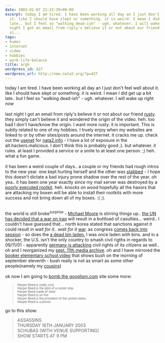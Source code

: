 ```yaml
---
date: 2003-01-07 22:22:39+00:00
excerpt: today I am tired. I have been working all day an I just don't feel well about
  it. like I should have slept or something. it is weird. I mean I did get up a bit
  late.. but I feel so "walking dead-ish" - ugh. whatever. I will wake up right *now*last
  night I got an email from riply's believe it or not about our friend rusty. they
  si...
tags:
- humor
- internet
- video
- hobbies
- work-life-balance
title: argh
wordpress_id: 427
wordpress_url: http://new.nata2.org/?p=427
---
```


today I am tired. I have been working all day an I just don't feel well about it. like I should have slept or something. it is weird. I mean I did get up a bit late.. but I feel so "walking dead-ish" - ugh. whatever. I will wake up right *now*<br/><br/>last night I got an email from riply's believe it or not about our friend <a href="https://web.archive.org/web/20030814003134/http://www.nata2.info//humor/movies/rusty.mpeg">rusty</a>. they simply can't believe it and wondered the origin of the video. heh. too bad I don't have/know the origin. I want more rusty. it is important. This is subtly related to one of my hobbies. I truely enjoy when my websites are linked to or by other sites/posts around the internet. it cracks me up. check out the <a href="http://groups.google.com/groups?q=nata2.info&ie=ISO-8859-1&hl=en&btnG=Google+Search">usenet</a> for <a href="https://web.archive.org/web/20030814003134/http://www.nata2.info/">nata2.info</a> - I have a lot of exposure in the alt.hackers.malicious. I don't think this is probably good ;). but whatever. it rules. at least I provided a service or a smile to at least one person. ;) heh. what a fun game. <br/><br/>it has been a weird couple of days.. a couple or my friends had rough intros to the new year. one kept hurting herself and the other was <a href="http://thom.watership.org/tools/archives/00000031.html">stabbed</a> - I hope this doesn't dictate a bad injury prone shadow over the rest of the year. oh yea.. it has been one year exactly since my mail server was destroyed by a <a href="http://www.nata2.org/?mode=archive#167">poorly executed rootkit</a>. heh. *knocks on wood* hopefully all the haxors that are attacking my boxen will be able to install their rootkits with more success and not bring down all of my boxes. :( ;). <br/><br/>

the world is still broke<sup>surprise</sup> - <a href="http://www.independent.co.uk/story.jsp?story=366725">Michael Moore</a> is stirring things up.. <a href="http://reuters.com/newsArticle.jhtml?type=topNews&storyID=2004746">the UN has decided that a war on iraq</a> will result in a buttload of casulties... weird.. I couldn't have guessed that... north korea stated that sanctions against it could result in *wait for it.. wait for it* <a href="http://news.bbc.co.uk/2/hi/asia-pacific/2633967.stm">war</a>. 
as congress <a href="http://www.washingtonpost.com/wp-dyn/articles/A20986-2003Jan7.html">comes back into session</a> - so does the <a href="http://sg.news.yahoo.com/030107/1/36abo.html">a dead bin laden.</a> I was once laden with bins. and in a shocker, the U.S. isn't the only country to smash civil rigths in regards to 09/11/01 - apparently <a href="http://news.bbc.co.uk/2/hi/europe/2636211.stm">germany is attacking</a> civil rights of its citizens as well.. oh and I reorganized my <a href="https://web.archive.org/web/20030814003134/http://www.nata2.info//?path=war%2F09-11-2001">sept. 11th media archive</a>. oh and I have mirrored the <a href="https://web.archive.org/web/20030814003134/http://www.nata2.info//war/scsb.bush.mov">booker elementary school video</a> that shows bush on the morning of september eleventh - bush really is not as smart as some other people(namely my <a href="https://web.archive.org/web/20030814003134/http://www.nata2.info//?path=pictures%2Fharper%2Ffamily&img=Cole_Kyle_Kory_at_Halloween.jpg">cousins</a>)<br/><br/>ok now I am going to <a href="http://googlism.com/index.htm?ism=harper+reed&type=1">bomb the googlism.com</a> site some more:<br/><blockquote><small><small>Harper Reed is really cool<br/>
Harper Reed is the pilot of a rocket ship<br/>
Harper Reed made of steel<br/>
Harper Reed is on fire<br/>
Harper Reed is the president of the united states<br/>
Harper Reed is a phone
</small></small>
</blockquote>
go to this show: <br/><blockquote>
ASSASSINS<br/>
THURSDAY 16TH JANUARY 2003<br/>
SCHUBAS (WITH VENUE SUPPORTING)<br/>
SHOW STARTS AT 9 PM
</blockquote>